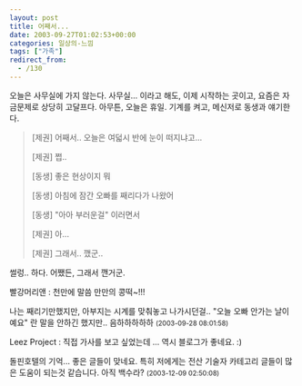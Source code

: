 ```yaml
---
layout: post
title: 어째서...
date: 2003-09-27T01:02:53+00:00
categories: 일상의-느낌
tags: ["가족"]
redirect_from:
  - /130
---
```


오늘은 사무실에 가지 않는다. 사무실... 이라고 해도, 이제 시작하는 곳이고, 요즘은 자금문제로 상당히 고달프다. 아무튼, 오늘은 휴일. 기계를 켜고, 메신저로 동생과 얘기한다.

<BLOCKQUOTE>[제권] 어째서.. 오늘은 여덟시 반에 눈이 떠지냐고...

[제권] 쩝..

[동생] 좋은 현상이지 뭐

[동생] 아침에 잠간 오빠를 째리다가 나왔어

[동생] "아아 부러운걸" 이러면서

[제권] 아...

[제권] 그래서.. 깼군..

</BLOCKQUOTE>

썰렁.. 하다. 어쨌든, 그래서 깬거군.
<div id=comments>
<div class=comment>
<!--- cmt:270 --->
<!--- mail: --->
<!--- parent:0 --->
빨강머리앤 : 
천만에 말씀 만만의 콩떡~!!!

나는 째리기만했지만,
아부지는 시계를 맞춰놓고 나가시던걸..
"오늘 오빠 안가는 날이예요" 란 말을 안하긴 했지만.. 음하하하하하
 <small>(2003-09-28 08:01:58)</small>
</div>
<div class=comment>
<!--- cmt:271 --->
<!--- mail: --->
<!--- parent:0 --->
Leez Project : 
직접 가사를 보고 싶었는데 ... 역시 블로그가 좋네요. :)

돌핀호텔의 기억... 좋은 글들이 맞네요.
특히 저에게는 전산 기술자 카테고리 글들이 많은 도움이 되는것 같습니다.
아직 백수라?
 <small>(2003-12-09 02:50:08)</small>
</div>
</div>
